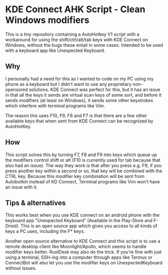 # KDE Connect AHK Script - Clean Windows modifiers

This is a tiny repository containing a AutoHotkey V1 script with a workaround for using the shift/ctrl/alt/tab keys with KDE Connect on Windows, without the bugs these entail in some cases. Intended to be used with a keyboard app like Unexpected Keyboard.

## Why

I personally had a need for this as I wanted to code on my PC using my phone as a keyboard but I didn't want to use any proprietary non-opensored solutions. KDE Connect was perfect for this, but it has an issue in that all the keys it sends are virtual scan keys of some sort, and before it sends modifiers (at least on Windows), it sends some other keystrokes which interfere with terminal programs like Vim.

The reason this uses F10, F9, F8 and F7 is that there are a few other available keys that when sent from KDE Connect can be recognized by AutoHotKey. 
 
## How

This script solves this by turning F7, F8 and F9 into keys which queue up the modifiers control shift or alt (F10 is currently used for tab because that also had an issue). The way they work is that after you press e.g. F9, if you press another key within a second or so, that key will be combined with the CTRL key. Because this modifier key combination will be sent from Autobotkin instead of KD Connect, Terminal programs like Vim won't have an issue with it. 

## Tips & alternatives

This works best when you use KDE connect on an android phone with the keyboard app "Unexpected Keyboard" (Available in the Play-Store and F-Droid). This is an open source app which gives you access to all kinds of keys a PC uses, including the F* keys. 

Another open source alternative to KDE Connect and this script is to use a remote desktop client like Moonlight/Apollo, which seems to handle modifier keys better. RustDesk may also do the trick. If you're fine with just using a terminal, SSH-ing into a computer through apps like Termux or ConnectBot will also let you use the modifier keys on UnexpectedKeyboard without issues.
